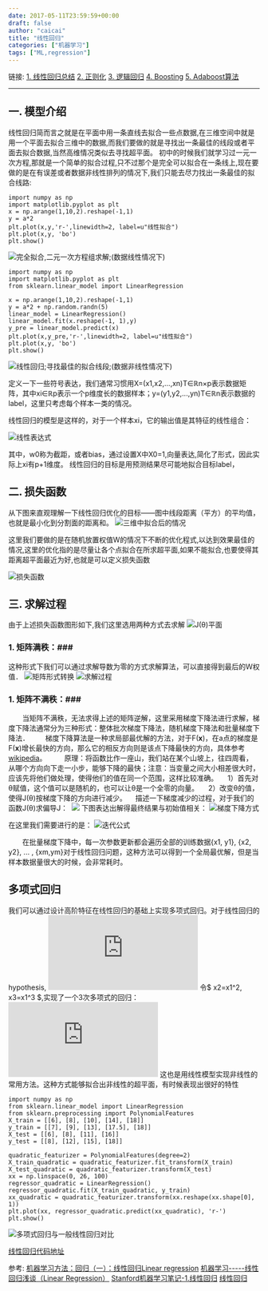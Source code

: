 ```yaml
---
date: 2017-05-11T23:59:59+00:00
draft: false
author: "caicai"
title: "线性回归"
categories: ["机器学习"]
tags: ["ML,regression"] 
---
```


链接:
[1. 线性回归总结](http://www.jianshu.com/p/25d650e5cb59)
[2. 正则化](http://www.jianshu.com/p/dda5eb64f425)
[3. 逻辑回归](http://www.jianshu.com/p/5ccc01385f40)
[4. Boosting](http://www.jianshu.com/p/7128dde2af6f)
[5. Adaboost算法](http://www.jianshu.com/p/b3f189767ad3)

-----

## 一. 模型介绍 ##
线性回归简而言之就是在平面中用一条直线去拟合一些点数据,在三维空间中就是用一个平面去拟合三维中的数据,而我们要做的就是寻找出一条最佳的线段或者平面去拟合数据,当然高维情况类似去寻找超平面。
初中的时候我们就学习过一元一次方程,那就是一个简单的拟合过程,只不过那个是完全可以拟合在一条线上,现在要做的是在有误差或者数据非线性排列的情况下,我们只能去尽力找出一条最佳的拟合线路:
```
import numpy as np
import matplotlib.pyplot as plt
x = np.arange(1,10,2).reshape(-1,1)
y = a*2 
plt.plot(x,y,'r-',linewidth=2, label=u"线性拟合")
plt.plot(x,y, 'bo')
plt.show()
```
![完全拟合,二元一次方程组求解;(数据线性情况下)](http://upload-images.jianshu.io/upload_images/1070582-cda61f7178421a18.png?imageMogr2/auto-orient/strip%7CimageView2/2/w/1240)

```
import numpy as np
import matplotlib.pyplot as plt
from sklearn.linear_model import LinearRegression

x = np.arange(1,10,2).reshape(-1,1)
y = a*2 + np.random.randn(5)
linear_model = LinearRegression()
linear_model.fit(x.reshape(-1, 1),y)
y_pre = linear_model.predict(x)
plt.plot(x,y_pre,'r-',linewidth=2, label=u"线性拟合")
plt.plot(x,y, 'bo')
plt.show()
```

![线性回归;寻找最佳的拟合线段;(数据非线性情况下)](http://upload-images.jianshu.io/upload_images/1070582-29ac5417e759c672.png?imageMogr2/auto-orient/strip%7CimageView2/2/w/1240)


定义一下一些符号表达，我们通常习惯用X=(x1,x2,...,xn)T∈ℝn×p表示数据矩阵，其中xi∈ℝp表示一个p维度长的数据样本；y=(y1,y2,...,yn)T∈ℝn表示数据的label，这里只考虑每个样本一类的情况。

线性回归的模型是这样的，对于一个样本xi，它的输出值是其特征的线性组合： 

![线性表达式](http://upload-images.jianshu.io/upload_images/1070582-b9b74033fc121d09.png?imageMogr2/auto-orient/strip%7CimageView2/2/w/1240)

其中，w0称为截距，或者bias，通过设置X中X0=1,向量表达,简化了形式，因此实际上xi有p+1维度。
线性回归的目标是用预测结果尽可能地拟合目标label，

## 二. 损失函数 ##
从下图来直观理解一下线性回归优化的目标——图中线段距离（平方）的平均值，也就是最小化到分割面的距离和。
![三维中拟合后的情况](http://upload-images.jianshu.io/upload_images/1070582-5a0a77beed3e1c18.png?imageMogr2/auto-orient/strip%7CimageView2/2/w/1240)

这里我们要做的是在随机放置权值W的情况下不断的优化程式,以达到效果最佳的情况,这里的优化指的是尽量让各个点拟合在所求超平面,如果不能拟合,也要使得其距离超平面最近为好,也就是可以定义损失函数

![损失函数](http://upload-images.jianshu.io/upload_images/1070582-3af679fd12c075bf.png?imageMogr2/auto-orient/strip%7CimageView2/2/w/1240)

## 三. 求解过程 ##
由于上述损失函数图形如下,我们这里选用两种方式去求解
![J(θ)平面](http://upload-images.jianshu.io/upload_images/1070582-d60ef19ae4a024bf.png?imageMogr2/auto-orient/strip%7CimageView2/2/w/1240)
### 1. 矩阵满秩：###
这种形式下我们可以通过求解导数为零的方式求解算法，可以直接得到最后的Ｗ权值．
![矩阵形式转换](http://upload-images.jianshu.io/upload_images/1070582-4137d5e50ef6eba9.png?imageMogr2/auto-orient/strip%7CimageView2/2/w/1240)
![求解过程](http://upload-images.jianshu.io/upload_images/1070582-8227e6c4c7b1120b.png?imageMogr2/auto-orient/strip%7CimageView2/2/w/1240)


### 1. 矩阵不满秩：###
　　当矩阵不满秩，无法求得上述的矩阵逆解，这里采用梯度下降法进行求解，梯度下降法通常分为三种形式：整体批次梯度下降法，随机梯度下降法和批量梯度下降法．
　　梯度下降算法是一种求局部最优解的方法，对于F(**x**)，在a点的梯度是F(**x**)增长最快的方向，那么它的相反方向则是该点下降最快的方向，具体参考[wikipedia](http://en.wikipedia.org/wiki/Gradient_descent)。
　　 原理：将函数比作一座山，我们站在某个山坡上，往四周看，从哪个方向向下走一小步，能够下降的最快；注意：当变量之间大小相差很大时，应该先将他们做处理，使得他们的值在同一个范围，这样比较准确。
    1）首先对θ赋值，这个值可以是随机的，也可以让θ是一个全零的向量。
    2）改变θ的值，使得J(θ)按梯度下降的方向进行减少。
　描述一下梯度减少的过程，对于我们的函数J(θ)求偏导J： 
![](http://upload-images.jianshu.io/upload_images/1070582-185126423463544d.png?imageMogr2/auto-orient/strip%7CimageView2/2/w/1240)
下图表达出解得最终结果与初始值相关：
![梯度下降方式](http://upload-images.jianshu.io/upload_images/1070582-3a38dff615044582.png?imageMogr2/auto-orient/strip%7CimageView2/2/w/1240)

在这里我们需要进行的是：
![迭代公式](http://upload-images.jianshu.io/upload_images/1070582-2d3453e9127d080f.png?imageMogr2/auto-orient/strip%7CimageView2/2/w/1240)

　　在批量梯度下降中，每一次参数更新都会遍历全部的训练数据{x1, y1}, {x2, y2}, ... , {xm,ym}对于线性回归问题，这种方法可以得到一个全局最优解，但是当样本数据量很大的时候，会非常耗时。

## 多项式回归 ##
我们可以通过设计高阶特征在线性回归的基础上实现多项式回归。对于线性回归的hypothesis,
![](http://upload-images.jianshu.io/upload_images/1070582-dc5bc59068a9dc44.latex?imageMogr2/auto-orient/strip%7CimageView2/2/w/1240)
令$ x2=x1^2, x3=x1^3 $,实现了一个3次多项式的回归：
![](http://upload-images.jianshu.io/upload_images/1070582-c19a0861cca368f4.latex?imageMogr2/auto-orient/strip%7CimageView2/2/w/1240)
这也是用线性模型实现非线性的常用方法。这种方式能够拟合出非线性的超平面，有时候表现出很好的特性
```
import numpy as np
from sklearn.linear_model import LinearRegression
from sklearn.preprocessing import PolynomialFeatures
X_train = [[6], [8], [10], [14], [18]]
y_train = [[7], [9], [13], [17.5], [18]]
X_test = [[6], [8], [11], [16]]
y_test = [[8], [12], [15], [18]]

quadratic_featurizer = PolynomialFeatures(degree=2)
X_train_quadratic = quadratic_featurizer.fit_transform(X_train)
X_test_quadratic = quadratic_featurizer.transform(X_test)
xx = np.linspace(0, 26, 100)
regressor_quadratic = LinearRegression()
regressor_quadratic.fit(X_train_quadratic, y_train)
xx_quadratic = quadratic_featurizer.transform(xx.reshape(xx.shape[0], 1))
plt.plot(xx, regressor_quadratic.predict(xx_quadratic), 'r-')
plt.show()
```

![多项式回归与一般线性回归对比](http://upload-images.jianshu.io/upload_images/1070582-eab9f5bbe7b5ae18.png?imageMogr2/auto-orient/strip%7CimageView2/2/w/1240)

[线性回归代码地址](https://github.com/ottsion/machine_learning/tree/master/LinearRegression)

参考:
[机器学习方法：回归（一）：线性回归Linear regression](http://blog.csdn.net/xbinworld/article/details/43919445)
[机器学习-----线性回归浅谈（Linear Regression）](http://www.cnblogs.com/GuoJiaSheng/p/3928160.html)
[Stanford机器学习笔记-1.线性回归](http://www.cnblogs.com/llhthinker/p/5248586.html)
[线性回归](http://www.jianshu.com/p/0396cb1a471c)
